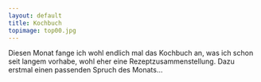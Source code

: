 ```yaml
---
layout: default
title: Kochbuch
topimage: top00.jpg
---
```


Diesen Monat fange ich wohl endlich mal das Kochbuch an, was ich schon seit langem vorhabe, wohl eher eine Rezeptzusammenstellung.
Dazu erstmal einen passenden Spruch des Monats...
